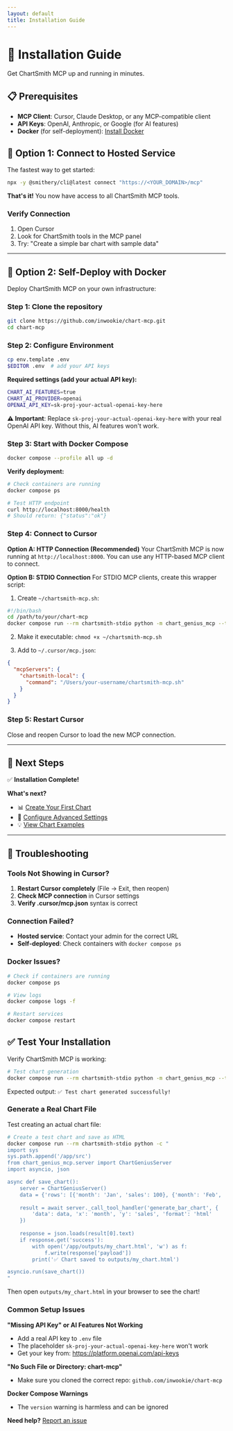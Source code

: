 ```yaml
---
layout: default
title: Installation Guide
---
```


# 🚀 Installation Guide

Get ChartSmith MCP up and running in minutes.

## 📋 Prerequisites

- **MCP Client**: Cursor, Claude Desktop, or any MCP-compatible client
- **API Keys**: OpenAI, Anthropic, or Google (for AI features)
- **Docker** (for self-deployment): [Install Docker](https://docs.docker.com/get-docker/)

## 🔗 Option 1: Connect to Hosted Service

The fastest way to get started:

```bash
npx -y @smithery/cli@latest connect "https://<YOUR_DOMAIN>/mcp"
```

**That's it!** You now have access to all ChartSmith MCP tools.

### Verify Connection
1. Open Cursor
2. Look for ChartSmith tools in the MCP panel
3. Try: "Create a simple bar chart with sample data"

---

## 🐳 Option 2: Self-Deploy with Docker

Deploy ChartSmith MCP on your own infrastructure:

### Step 1: Clone the repository
```bash
git clone https://github.com/inwookie/chart-mcp.git
cd chart-mcp
```

### Step 2: Configure Environment
```bash
cp env.template .env
$EDITOR .env  # add your API keys
```

**Required settings (add your actual API key):**
```bash
CHART_AI_FEATURES=true
CHART_AI_PROVIDER=openai
OPENAI_API_KEY=sk-proj-your-actual-openai-key-here
```

**⚠️ Important**: Replace `sk-proj-your-actual-openai-key-here` with your real OpenAI API key. Without this, AI features won't work.

### Step 3: Start with Docker Compose
```bash
docker compose --profile all up -d
```

**Verify deployment:**
```bash
# Check containers are running
docker compose ps

# Test HTTP endpoint
curl http://localhost:8000/health
# Should return: {"status":"ok"}
```

### Step 4: Connect to Cursor

**Option A: HTTP Connection (Recommended)**
Your ChartSmith MCP is now running at `http://localhost:8000`. You can use any HTTP-based MCP client to connect.

**Option B: STDIO Connection**
For STDIO MCP clients, create this wrapper script:

1. Create `~/chartsmith-mcp.sh`:
```bash
#!/bin/bash
cd /path/to/your/chart-mcp
docker compose run --rm chartsmith-stdio python -m chart_genius_mcp --transport stdio
```

2. Make it executable: `chmod +x ~/chartsmith-mcp.sh`

3. Add to `~/.cursor/mcp.json`:
```json
{
  "mcpServers": {
    "chartsmith-local": {
      "command": "/Users/your-username/chartsmith-mcp.sh"
    }
  }
}
```

### Step 5: Restart Cursor
Close and reopen Cursor to load the new MCP connection.

---

## 🎯 Next Steps

✅ **Installation Complete!**

**What's next?**
- 📊 [Create Your First Chart](first-chart.md)
- 🔧 [Configure Advanced Settings](../advanced/configuration.md)
- 💡 [View Chart Examples](../examples/chart-gallery.md)

---

## 🐛 Troubleshooting

### Tools Not Showing in Cursor?
1. **Restart Cursor completely** (File → Exit, then reopen)
2. **Check MCP connection** in Cursor settings
3. **Verify .cursor/mcp.json** syntax is correct

### Connection Failed?
- **Hosted service**: Contact your admin for the correct URL
- **Self-deployed**: Check containers with `docker compose ps`

### Docker Issues?
```bash
# Check if containers are running
docker compose ps

# View logs
docker compose logs -f

# Restart services
docker compose restart
```

## ✅ Test Your Installation

Verify ChartSmith MCP is working:

```bash
# Test chart generation
docker compose run --rm chartsmith-stdio python -m chart_genius_mcp --test-chart
```

Expected output: `✅ Test chart generated successfully!`

### Generate a Real Chart File

Test creating an actual chart file:

```bash
# Create a test chart and save as HTML
docker compose run --rm chartsmith-stdio python -c "
import sys
sys.path.append('/app/src')
from chart_genius_mcp.server import ChartGeniusServer
import asyncio, json

async def save_chart():
    server = ChartGeniusServer()
    data = {'rows': [{'month': 'Jan', 'sales': 100}, {'month': 'Feb', 'sales': 120}]}
    
    result = await server._call_tool_handler('generate_bar_chart', {
        'data': data, 'x': 'month', 'y': 'sales', 'format': 'html'
    })
    
    response = json.loads(result[0].text)
    if response.get('success'):
        with open('/app/outputs/my_chart.html', 'w') as f:
            f.write(response['payload'])
        print('✅ Chart saved to outputs/my_chart.html')

asyncio.run(save_chart())
"
```

Then open `outputs/my_chart.html` in your browser to see the chart!

### Common Setup Issues

**"Missing API Key" or AI Features Not Working**
- Add a real API key to `.env` file
- The placeholder `sk-proj-your-actual-openai-key-here` won't work
- Get your key from: https://platform.openai.com/api-keys

**"No Such File or Directory: chart-mcp"**
- Make sure you cloned the correct repo: `github.com/inwookie/chart-mcp`

**Docker Compose Warnings**
- The `version` warning is harmless and can be ignored

**Need help?** [Report an issue](https://github.com/inwookie/chart-mcp-docs/issues)
